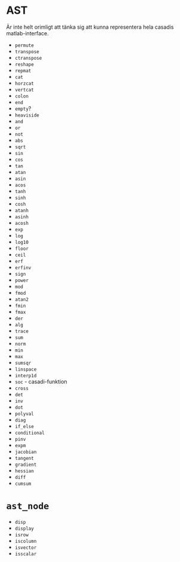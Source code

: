 # AST
Är inte helt orimligt att tänka sig att kunna representera hela casadis matlab-interface.
- `permute`
- `transpose`
- `ctranspose`
- `reshape`
- `repmat`
- `cat`
- `horzcat`
- `vertcat`
- `colon`
- `end`
- `empty`?
- `heaviside`
- `and`
- `or`
- `not`
- `abs`
- `sqrt`
- `sin`
- `cos`
- `tan`
- `atan`
- `asin`
- `acos`
- `tanh`
- `sinh`
- `cosh`
- `atanh`
- `asinh`
- `acosh`
- `exp`
- `log`
- `log10`
- `floor`
- `ceil`
- `erf`
- `erfinv`
- `sign`
- `power`
- `mod`
- `fmod`
- `atan2`
- `fmin`
- `fmax`
- `der`
- `alg`
- `trace`
- `sum`
- `norm`
- `min`
- `max`
- `sumsqr`
- `linspace`
- `interp1d`
- `soc` - casadi-funktion
- `cross`
- `det`
- `inv`
- `dot`
- `polyval`
- `diag`
- `if_else`
- `conditional`
- `pinv`
- `expm`
- `jacobian`
- `tangent`
- `gradient`
- `hessian`
- `diff`
- `cumsum`


# `ast_node`
- `disp`
- `display`
- `isrow`
- `iscolumn`
- `isvector`
- `isscalar`
